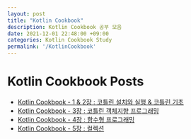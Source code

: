 ```yaml
---
layout: post
title: "Kotlin Cookbook"
description: Kotlin Cookbook 공부 모음
date: 2021-12-01 22:48:00 +09:00
categories: Kotlin Cookbook Study
permalink: '/KotlinCookbook'
---
```


# Kotlin Cookbook Posts
- [Kotlin Cookbook - 1 & 2장 : 코틀린 설치와 실행 & 코틀린 기초](https://yoowonyoung.github.io/posts/Kotlin-Cookbook-01/)
- [Kotlin Cookbook - 3장 : 코틀린 객체지향 프로그래밍](https://yoowonyoung.github.io/posts/Kotlin-Cookbook-02/)
- [Kotlin Cookbook - 4장 : 함수형 프로그래밍](https://yoowonyoung.github.io/posts/Kotlin-Cookbook-03/)
- [Kotlin Cookbook - 5장 : 컬렉션](https://yoowonyoung.github.io/posts/Kotlin-Cookbook-04/)